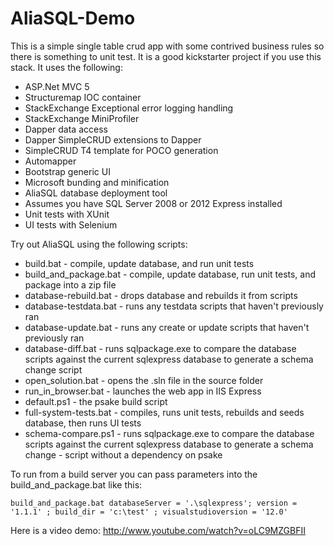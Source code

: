 AliaSQL-Demo
============
This is a simple single table crud app with some contrived business rules so there is something to unit test. It is a good kickstarter project if you use this stack. It uses the following:

* ASP.Net MVC 5
* Structuremap IOC container
* StackExchange Exceptional error logging handling
* StackExchange MiniProfiler 
* Dapper data access
* Dapper SimpleCRUD extensions to Dapper
* SimpleCRUD T4 template for POCO generation
* Automapper 
* Bootstrap generic UI
* Microsoft bunding and minification
* AliaSQL database deployment tool
* Assumes you have SQL Server 2008 or 2012 Express installed
* Unit tests with XUnit
* UI tests with Selenium

Try out AliaSQL using the following scripts:

* build.bat - compile, update database, and run unit tests
* build_and_package.bat - compile, update database, run unit tests, and package into a zip file
* database-rebuild.bat - drops database and rebuilds it from scripts
* database-testdata.bat - runs any testdata scripts that haven't previously ran
* database-update.bat -  runs any create or update scripts that haven't previously ran
* database-diff.bat - runs sqlpackage.exe to compare the database scripts against the current sqlexpress database to generate a schema change script
* open_solution.bat - opens the .sln file in the source folder
* run_in_browser.bat - launches the web app in IIS Express
* default.ps1 - the psake build script
* full-system-tests.bat - compiles, runs unit tests, rebuilds and seeds database, then runs UI tests
* schema-compare.ps1 - runs sqlpackage.exe to compare the database scripts against the current sqlexpress database to generate a schema change - script without a dependency on psake

To run from a build server you can pass parameters into the build_and_package.bat like this:

```dos
build_and_package.bat databaseServer = '.\sqlexpress'; version = '1.1.1' ; build_dir = 'c:\test' ; visualstudioversion = '12.0'
```
Here is a video demo: http://www.youtube.com/watch?v=oLC9MZGBFII
